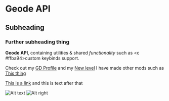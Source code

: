 # Geode API
## Subheading
### Further subheading thing

**Geode API**, containing <cl>utilities</c> & shared *functionality* <cy>such</cy> as <c #ffba94>custom keybinds support</c>.

Check out my [GD Profile](user:104257) and my [New level](level:3254493)
I have made other mods such as [This thing](mod:com.geode.test_three)

[This is a link](https://www.youtube.com/watch?v=1LVW7IUyKMg) and this is text after that

![Alt text](GJ_button_01.png)
![Alt right](frame:GJ_sStarsIcon_001.png)
